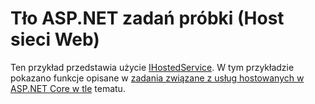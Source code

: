 # <a name="aspnet-background-tasks-sample-web-host"></a>Tło ASP.NET zadań próbki (Host sieci Web)

Ten przykład przedstawia użycie [IHostedService](https://docs.microsoft.com/dotnet/api/microsoft.extensions.hosting.ihostedservice). W tym przykładzie pokazano funkcje opisane w [zadania związane z usług hostowanych w ASP.NET Core w tle](https://docs.microsoft.com/aspnet/core/fundamentals/host/hosted-services) tematu.
